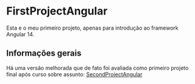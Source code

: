 # FirstProjectAngular
Esta e o meu primeiro projeto, apenas para introdução ao framework Angular 14.

## Informações gerais
Há uma versão melhorada que de fato foi avaliada como primeiro projeto final após curso sobre assunto: [SecondProjectAngular](https://github.com/GelsonFilho/SecondProjectAngular)
